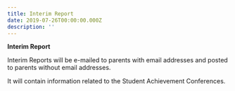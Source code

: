 ```yaml
---
title: Interim Report
date: 2019-07-26T00:00:00.000Z
description: ''
---
```

**Interim Report**

Interim Reports will be e-mailed to parents with email addresses and posted to parents without email addresses. 

It will contain information related to the Student Achievement Conferences.
